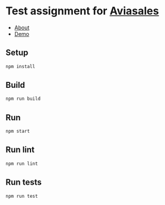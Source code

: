 # Test assignment for [Aviasales](www.aviasales.ru)

- [About](docs/README.md)
- [Demo](https://vadimfilimonov.github.io/aviasales-test-assignment)

## Setup

```sh
npm install
```

## Build

```sh
npm run build
```

## Run

```sh
npm start
```

## Run lint

```sh
npm run lint
```

## Run tests

```sh
npm run test
```
